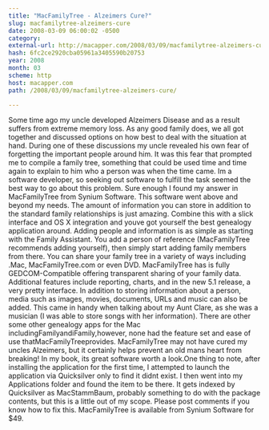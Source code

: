 ```yaml
---
title: "MacFamilyTree - Alzeimers Cure?"
slug: macfamilytree-alzeimers-cure
date: 2008-03-09 06:00:02 -0500
category: 
external-url: http://macapper.com/2008/03/09/macfamilytree-alzeimers-cure/
hash: 6fc2ce2920cba05961a3405590b20753
year: 2008
month: 03
scheme: http
host: macapper.com
path: /2008/03/09/macfamilytree-alzeimers-cure/

---
```


Some time ago my uncle developed Alzeimers Disease and as a result suffers from extreme memory loss. As any good family does, we all got together and discussed options on how best to deal with the situation at hand. During one of these discussions my uncle revealed his own fear of forgetting the important people around him. It was this fear that prompted me to compile a family tree, something that could be used time and time again to explain to him who a person was when the time came.  Im a software developer, so seeking out software to fulfill the task seemed the best way to go about this problem. Sure enough I found my answer in MacFamilyTree from Synium Software. This software went above and beyond my needs. The amount of information you can store in addition to the standard family relationships is just amazing. Combine this with a slick interface and OS X integration and youve got yourself the best genealogy application around.    Adding people and information is as simple as starting with the Family Assistant. You add a person of reference (MacFamilyTree recommends adding yourself), then simply start adding family members from there. You can share your family tree in a variety of ways including .Mac, MacFamilyTree.com or even DVD. MacFamilyTree has is fully GEDCOM-Compatible offering transparent sharing of your family data. Additional features include reporting, charts, and in the new 5.1 release, a very pretty interface. In addition to storing information about a person, media such as images, movies, documents, URLs and music can also be added. This came in handy when talking about my Aunt Clare, as she was a musician (I was able to store songs with her information).  There are other some other genealogy apps for the Mac includingFamilyandiFamily,however, none had the feature set and ease of use thatMacFamilyTreeprovides. MacFamilyTree may not have cured my uncles Alzeimers, but it certainly helps prevent an old mans heart from breaking! In my book, its great software worth a look.One thing to note, after installing the application for the first time, I attempted to launch the application via Quicksilver only to find it didnt exist. I then went into my Applications folder and found the item to be there. It gets indexed by Quicksilver as MacStammBaum, probably something to do with the package contents, but this is a little out of my scope. Please post comments if you know how to fix this. MacFamilyTree is available from Synium Software for $49.
